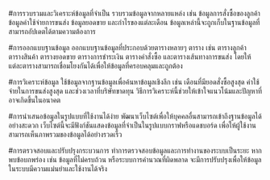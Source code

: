 #การรวบรวมและวิเคราะห์ข้อมูลที่จำเป็น
รวบรวมข้อมูลจากหลายแหล่ง เช่น ข้อมูลการสั่งซื้อของลูกค้า ข้อมูลค่าใช้จ่ายการขนส่ง ข้อมูลยอดขาย และกำไรของแต่ละเดือน ข้อมูลเหล่านี้จะถูกเก็บในฐานข้อมูลที่สามารถอัปเดตได้ตามความต้องการ

#การออกแบบฐานข้อมูล
ออกแบบฐานข้อมูลที่ประกอบด้วยตารางหลายๆ ตาราง เช่น ตารางลูกค้า ตารางสินค้า ตารางยอดขาย ตารางการชำระเงิน ตารางคำสั่งซื้อ และตารางเส้นทางการขนส่ง โดยให้แต่ละตารางสามารถเชื่อมโยงกันได้เพื่อให้ข้อมูลที่ครอบคลุมและถูกต้อง

#การวิเคราะห์ข้อมูล
ใช้ข้อมูลจากฐานข้อมูลเพื่อค้นหาข้อมูลเชิงลึก เช่น เดือนที่มียอดสั่งซื้อสูงสุด ค่าใช้จ่ายในการขนส่งสูงสุด และช่วงเวลาที่บริษัทขาดทุน วิธีการวิเคราะห์นี้ช่วยให้เข้าใจแนวโน้มและปัญหาที่อาจเกิดขึ้นในอนาคต

#การนำเสนอข้อมูลในรูปแบบที่ใช้งานได้ง่าย
พัฒนาเว็บไซต์เพื่อให้บุคคลอื่นสามารถเข้าถึงฐานข้อมูลได้อย่างสะดวก เว็บไซต์นี้จะมีฟังก์ชันแสดงข้อมูลที่จำเป็นในรูปแบบกราฟหรือแดชบอร์ด เพื่อให้ผู้ใช้งานสามารถเห็นภาพรวมของข้อมูลได้อย่างรวดเร็ว

#การตรวจสอบและปรับปรุงกระบวนการ
ทำการตรวจสอบข้อมูลและการทำงานของระบบเป็นระยะ หากพบข้อบกพร่อง เช่น ข้อมูลที่ไม่ครบถ้วน หรือระบบการคำนวณที่ผิดพลาด จะมีการปรับปรุงเพื่อให้ข้อมูลในระบบมีความแม่นยำและใช้งานได้จริง
